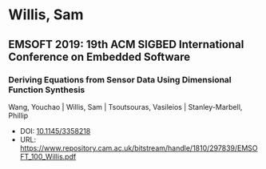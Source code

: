 # Willis, Sam

## EMSOFT 2019: 19th ACM SIGBED International Conference on Embedded Software

### Deriving Equations from Sensor Data Using Dimensional Function Synthesis
Wang, Youchao | Willis, Sam | Tsoutsouras, Vasileios | Stanley-Marbell, Phillip
* DOI: [10.1145/3358218](https://doi.org/10.1145/3358218)
* URL: <https://www.repository.cam.ac.uk/bitstream/handle/1810/297839/EMSOFT_100_Willis.pdf>

